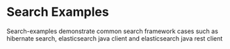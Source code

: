 # Search Examples
Search-examples demonstrate common search framework cases such as hibernate search, elasticsearch java client and elasticsearch java rest client